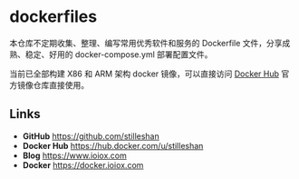 # dockerfiles
本仓库不定期收集、整理、编写常用优秀软件和服务的 Dockerfile 文件，分享成熟、稳定、好用的 docker-compose.yml 部署配置文件。

当前已全部构建 X86 和 ARM 架构 docker 镜像，可以直接访问 [Docker Hub](https://hub.docker.com/u/stilleshan) 官方镜像仓库直接使用。

## Links
- **GitHub** https://github.com/stilleshan
- **Docker Hub** https://hub.docker.com/u/stilleshan
- **Blog** https://www.ioiox.com
- **Docker** https://docker.ioiox.com
